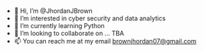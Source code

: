- 👋 Hi, I’m @JhordanJBrown
- 👀 I’m interested in cyber security and data analytics 
- 🌱 I’m currently learning Python 
- 💞️ I’m looking to collaborate on ... TBA
- 📫 You can reach me at my email brownjhordan07@gmail.com

<!---
JhordanJBrown/JhordanJBrown is a ✨ special ✨ repository because its `README.md` (this file) appears on your GitHub profile.
You can click the Preview link to take a look at your changes.
--->
